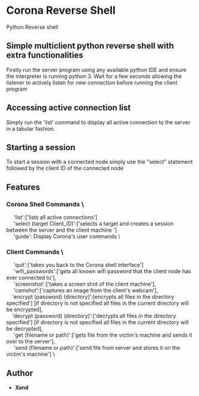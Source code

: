 # Corona Reverse Shell

Python Reverse shell

## Simple multiclient python reverse shell with extra functionalities

Firstly run the server program using any available python IDE and ensure the interpreter is running python 3. 
Wait for a few seconds allowing the listener to actively listen for new connection before running the client program


## Accessing active connection list 

Simply run the 'list' command to display all active connection to the server in a tabular fashion. 


## Starting a session 

To start a session with a connected node simply use the "select" statement followed by the client ID of the connected node


## Features 
 ###  Corona Shell Commands \
&nbsp;&nbsp;&nbsp;&nbsp;               'list':['lists all active connections'] \
&nbsp;&nbsp;&nbsp;&nbsp;               'select (target Client_ID)':['selects a target and creates a session between the server and the client machine '] \
&nbsp;&nbsp;&nbsp;&nbsp;               'guide': Display Corona's user commands \
 ###  Client Commands \
&nbsp;&nbsp;&nbsp;&nbsp;              'quit':['takes you back to the Corona shell interface'] \
&nbsp;&nbsp;&nbsp;&nbsp;              'wifi_passwords':['gets all known wifi password that the client node has ever connected to'], \
 &nbsp;&nbsp;&nbsp;&nbsp;             'screenshot':['takes a screen shot of the client machine'], \
 &nbsp;&nbsp;&nbsp;&nbsp;             'camshot':['captures an image from the client's webcam'], \
 &nbsp;&nbsp;&nbsp;             'encrypt (password) (directory)':[encrypts all files in the directory specified'] [if directory is not specified all files in the current directory will be encrypted], \
&nbsp;&nbsp;&nbsp;              'decrypt (password) (directory)':['decrypts all files in the directory specified'] [if directory is not specified all files in the current directory will be decrypted], \
&nbsp;&nbsp;&nbsp;&nbsp;              'get (filename or path)':['gets file from the victim's machine and sends it over to the server'], \
&nbsp;&nbsp;&nbsp;&nbsp;              'send (filename or path)':['send file from server and stores it on the victim's machine'] \


## Author

* **Xand**
